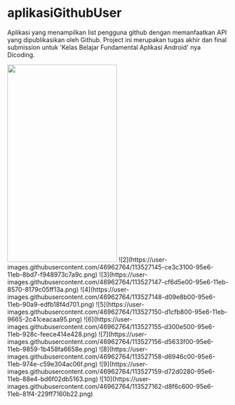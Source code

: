 # aplikasiGithubUser
Aplikasi yang menampilkan list pengguna github dengan memanfaatkan API yang dipublikasikan oleh Github. Project ini merupakan tugas akhir dan final submission untuk 'Kelas Belajar Fundamental Aplikasi Android' nya Dicoding.

<img src="https://user-images.githubusercontent.com/46962764/113527142-cd0b0400-95e6-11eb-931b-c6c81cf1c0fb.png" width="250" height="450">
![2](https://user-images.githubusercontent.com/46962764/113527145-ce3c3100-95e6-11eb-8bd7-f948973c7a9c.png)
![3](https://user-images.githubusercontent.com/46962764/113527147-cf6d5e00-95e6-11eb-8570-8179c05ff13a.png)
![4](https://user-images.githubusercontent.com/46962764/113527148-d09e8b00-95e6-11eb-90a9-edfb18f4d701.png)
![5](https://user-images.githubusercontent.com/46962764/113527150-d1cfb800-95e6-11eb-9665-2c41ceacaa95.png)
![6](https://user-images.githubusercontent.com/46962764/113527155-d300e500-95e6-11eb-928c-feece414e428.png)
![7](https://user-images.githubusercontent.com/46962764/113527156-d5633f00-95e6-11eb-9859-1b458fa6658e.png)
![8](https://user-images.githubusercontent.com/46962764/113527158-d6946c00-95e6-11eb-974e-c59e304ac06f.png)
![9](https://user-images.githubusercontent.com/46962764/113527159-d72d0280-95e6-11eb-88e4-bd6f02db5163.png)
![10](https://user-images.githubusercontent.com/46962764/113527162-d8f6c600-95e6-11eb-81f4-229ff7160b22.png)

